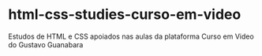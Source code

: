 # html-css-studies-curso-em-video
Estudos de HTML e CSS apoiados nas aulas da plataforma Curso em Video do Gustavo Guanabara
